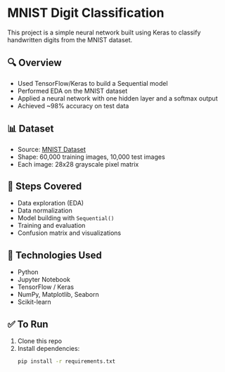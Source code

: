 # MNIST Digit Classification

This project is a simple neural network built using Keras to classify handwritten digits from the MNIST dataset.

## 🔍 Overview
- Used TensorFlow/Keras to build a Sequential model
- Performed EDA on the MNIST dataset
- Applied a neural network with one hidden layer and a softmax output
- Achieved ~98% accuracy on test data

## 📊 Dataset
- Source: [MNIST Dataset](http://yann.lecun.com/exdb/mnist/)
- Shape: 60,000 training images, 10,000 test images
- Each image: 28x28 grayscale pixel matrix

## 📌 Steps Covered
- Data exploration (EDA)
- Data normalization
- Model building with `Sequential()`
- Training and evaluation
- Confusion matrix and visualizations

## 🧠 Technologies Used
- Python
- Jupyter Notebook
- TensorFlow / Keras
- NumPy, Matplotlib, Seaborn
- Scikit-learn

## ✅ To Run
1. Clone this repo
2. Install dependencies:
   ```bash
   pip install -r requirements.txt
